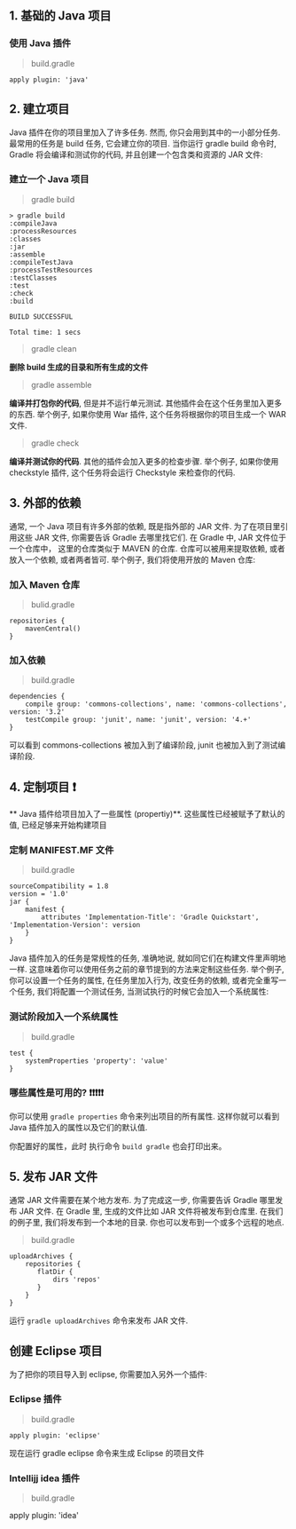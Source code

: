 ## 1. 基础的 Java 项目

### 使用 Java 插件

> build.gradle

    apply plugin: 'java'

## 2. 建立项目

Java 插件在你的项目里加入了许多任务. 然而, 你只会用到其中的一小部分任务. 最常用的任务是 build 任务, 它会建立你的项目. 当你运行 gradle build 命令时, Gradle 将会编译和测试你的代码, 并且创建一个包含类和资源的 JAR 文件:

### 建立一个 Java 项目

> gradle build

```
> gradle build
:compileJava
:processResources
:classes
:jar
:assemble
:compileTestJava
:processTestResources
:testClasses
:test
:check
:build

BUILD SUCCESSFUL

Total time: 1 secs

```

> gradle clean

**删除 build 生成的目录和所有生成的文件**

> gradle assemble

**编译并打包你的代码**, 但是并不运行单元测试. 其他插件会在这个任务里加入更多的东西. 举个例子, 如果你使用 War 插件, 这个任务将根据你的项目生成一个 WAR 文件.

> gradle check

**编译并测试你的代码**. 其他的插件会加入更多的检查步骤. 举个例子, 如果你使用 checkstyle 插件, 这个任务将会运行 Checkstyle 来检查你的代码.

## 3. 外部的依赖

通常, 一个 Java 项目有许多外部的依赖, 既是指外部的 JAR 文件. 为了在项目里引用这些 JAR 文件, 你需要告诉 Gradle 去哪里找它们. 在 Gradle 中, JAR 文件位于一个仓库中， 这里的仓库类似于 MAVEN 的仓库. 仓库可以被用来提取依赖, 或者放入一个依赖, 或者两者皆可. 举个例子, 我们将使用开放的 Maven 仓库:

### 加入 Maven 仓库

> bulid.gradle

```
repositories {
    mavenCentral()
}

```

### 加入依赖

> build.gradle

```
dependencies {
    compile group: 'commons-collections', name: 'commons-collections', version: '3.2'
    testCompile group: 'junit', name: 'junit', version: '4.+'
}

```

可以看到 commons-collections 被加入到了编译阶段, junit 也被加入到了测试编译阶段.

## 4. 定制项目 ❗️
**
Java 插件给项目加入了一些属性 (propertiy)**. 这些属性已经被赋予了默认的值, 已经足够来开始构建项目

### 定制 MANIFEST.MF 文件

> build.gradle

```
sourceCompatibility = 1.8
version = '1.0'
jar {
    manifest {
        attributes 'Implementation-Title': 'Gradle Quickstart', 'Implementation-Version': version
    }
}

```

Java 插件加入的任务是常规性的任务, 准确地说, 就如同它们在构建文件里声明地一样. 这意味着你可以使用任务之前的章节提到的方法来定制这些任务. 举个例子, 你可以设置一个任务的属性, 在任务里加入行为, 改变任务的依赖, 或者完全重写一个任务, 我们将配置一个测试任务, 当测试执行的时候它会加入一个系统属性:

### 测试阶段加入一个系统属性

> build.gradle

```
test {
    systemProperties 'property': 'value'
}

```

### 哪些属性是可用的? ❗️❗️❗️❗️❗️

你可以使用 `gradle properties` 命令来列出项目的所有属性. 这样你就可以看到 Java 插件加入的属性以及它们的默认值.

你配置好的属性，此时 执行命令 `build gradle` 也会打印出来。


## 5. 发布 JAR 文件

通常 JAR 文件需要在某个地方发布. 为了完成这一步, 你需要告诉 Gradle 哪里发布 JAR 文件. 在 Gradle 里, 生成的文件比如 JAR 文件将被发布到仓库里. 在我们的例子里, 我们将发布到一个本地的目录. 你也可以发布到一个或多个远程的地点.

> build.gradle

```
uploadArchives {
    repositories {
       flatDir {
           dirs 'repos'
       }
    }
}

```

运行 `gradle uploadArchives` 命令来发布 JAR 文件.

## 创建 Eclipse 项目

为了把你的项目导入到 eclipse, 你需要加入另外一个插件:

### Eclipse 插件

> build.gradle

    apply plugin: 'eclipse'

现在运行 gradle eclipse 命令来生成 Eclipse 的项目文件

### Intellijj idea 插件

>build.gradle

apply plugin: 'idea'    

































                                                                                                                                                                                                                                                                                                                                                                                                                                                                                                                                                                                                                                                                                                                                                                                                                                                                                                                                                                                                                                                                                                                                                                                                                                                                                                                        